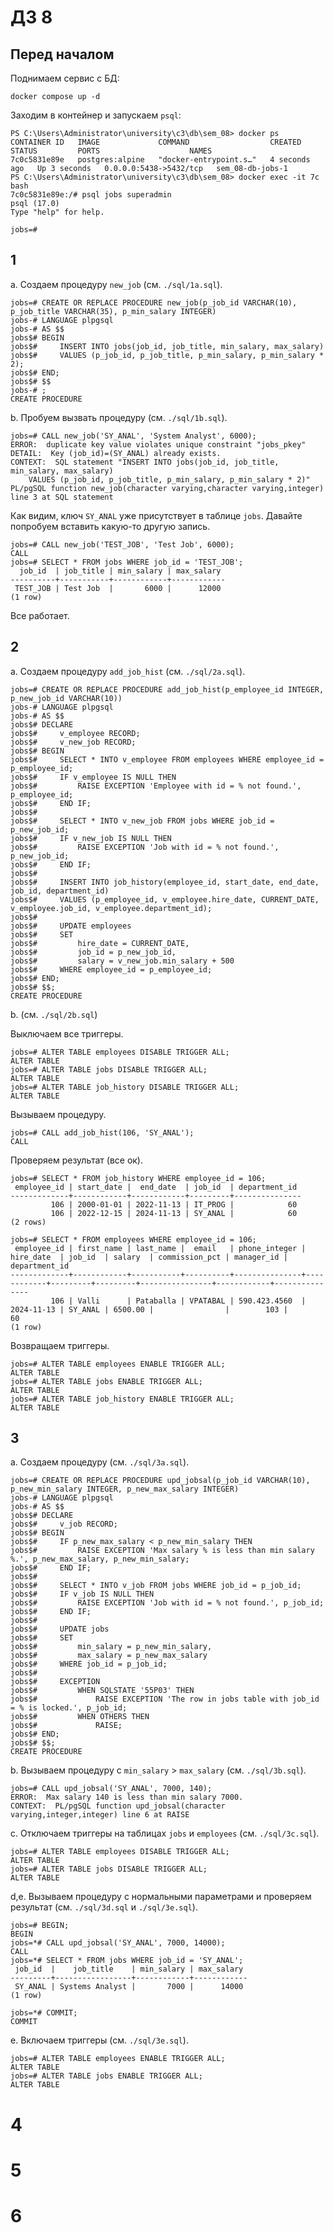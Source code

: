 # ДЗ 8

## Перед началом

Поднимаем сервис с БД:

```
docker compose up -d
```

Заходим в контейнер и запускаем `psql`:

```
PS C:\Users\Administrator\university\c3\db\sem_08> docker ps
CONTAINER ID   IMAGE             COMMAND                  CREATED         STATUS         PORTS                    NAMES
7c0c5831e89e   postgres:alpine   "docker-entrypoint.s…"   4 seconds ago   Up 3 seconds   0.0.0.0:5438->5432/tcp   sem_08-db-jobs-1
PS C:\Users\Administrator\university\c3\db\sem_08> docker exec -it 7c bash
7c0c5831e89e:/# psql jobs superadmin
psql (17.0)
Type "help" for help.

jobs=#
```

## 1

a. Создаем процедуру `new_job` (см. `./sql/1a.sql`).

```
jobs=# CREATE OR REPLACE PROCEDURE new_job(p_job_id VARCHAR(10), p_job_title VARCHAR(35), p_min_salary INTEGER)
jobs-# LANGUAGE plpgsql
jobs-# AS $$
jobs$# BEGIN
jobs$#     INSERT INTO jobs(job_id, job_title, min_salary, max_salary)
jobs$#     VALUES (p_job_id, p_job_title, p_min_salary, p_min_salary * 2);
jobs$# END;
jobs$# $$
jobs-# ;
CREATE PROCEDURE
```

b. Пробуем вызвать процедуру (см. `./sql/1b.sql`).

```
jobs=# CALL new_job('SY_ANAL', 'System Analyst', 6000);
ERROR:  duplicate key value violates unique constraint "jobs_pkey"
DETAIL:  Key (job_id)=(SY_ANAL) already exists.
CONTEXT:  SQL statement "INSERT INTO jobs(job_id, job_title, min_salary, max_salary)
    VALUES (p_job_id, p_job_title, p_min_salary, p_min_salary * 2)"
PL/pgSQL function new_job(character varying,character varying,integer) line 3 at SQL statement
```

Как видим, ключ `SY_ANAL` уже присутствует в таблице `jobs`. Давайте попробуем вставить какую-то другую запись.

```
jobs=# CALL new_job('TEST_JOB', 'Test Job', 6000);
CALL
jobs=# SELECT * FROM jobs WHERE job_id = 'TEST_JOB';
  job_id  | job_title | min_salary | max_salary
----------+-----------+------------+------------
 TEST_JOB | Test Job  |       6000 |      12000
(1 row)
```

Все работает.

## 2

a. Создаем процедуру `add_job_hist` (см. `./sql/2a.sql`).

```
jobs=# CREATE OR REPLACE PROCEDURE add_job_hist(p_employee_id INTEGER, p_new_job_id VARCHAR(10))
jobs-# LANGUAGE plpgsql
jobs-# AS $$
jobs$# DECLARE
jobs$#     v_employee RECORD;
jobs$#     v_new_job RECORD;
jobs$# BEGIN
jobs$#     SELECT * INTO v_employee FROM employees WHERE employee_id = p_employee_id;
jobs$#     IF v_employee IS NULL THEN
jobs$#         RAISE EXCEPTION 'Employee with id = % not found.', p_employee_id;
jobs$#     END IF;
jobs$# 
jobs$#     SELECT * INTO v_new_job FROM jobs WHERE job_id = p_new_job_id;
jobs$#     IF v_new_job IS NULL THEN
jobs$#         RAISE EXCEPTION 'Job with id = % not found.', p_new_job_id;
jobs$#     END IF;
jobs$#
jobs$#     INSERT INTO job_history(employee_id, start_date, end_date, job_id, department_id)
jobs$#     VALUES (p_employee_id, v_employee.hire_date, CURRENT_DATE, v_employee.job_id, v_employee.department_id);
jobs$#
jobs$#     UPDATE employees
jobs$#     SET
jobs$#         hire_date = CURRENT_DATE,
jobs$#         job_id = p_new_job_id,
jobs$#         salary = v_new_job.min_salary + 500
jobs$#     WHERE employee_id = p_employee_id;
jobs$# END;
jobs$# $$;
CREATE PROCEDURE
```

b. (см. `./sql/2b.sql`)

Выключаем все триггеры.

```
jobs=# ALTER TABLE employees DISABLE TRIGGER ALL;
ALTER TABLE
jobs=# ALTER TABLE jobs DISABLE TRIGGER ALL;
ALTER TABLE
jobs=# ALTER TABLE job_history DISABLE TRIGGER ALL;
ALTER TABLE
```

Вызываем процедуру.

```
jobs=# CALL add_job_hist(106, 'SY_ANAL');
CALL
```

Проверяем результат (все ок).

```
jobs=# SELECT * FROM job_history WHERE employee_id = 106;
 employee_id | start_date |  end_date  | job_id  | department_id
-------------+------------+------------+---------+---------------
         106 | 2000-01-01 | 2022-11-13 | IT_PROG |            60
         106 | 2022-12-15 | 2024-11-13 | SY_ANAL |            60
(2 rows)

jobs=# SELECT * FROM employees WHERE employee_id = 106;
 employee_id | first_name | last_name |  email   | phone_integer | hire_date  | job_id  | salary  | commission_pct | manager_id | department_id
-------------+------------+-----------+----------+---------------+------------+---------+---------+----------------+------------+---------------
         106 | Valli      | Pataballa | VPATABAL | 590.423.4560  | 2024-11-13 | SY_ANAL | 6500.00 |                |        103 |            60
(1 row)
```

Возвращаем триггеры.

```
jobs=# ALTER TABLE employees ENABLE TRIGGER ALL;
ALTER TABLE
jobs=# ALTER TABLE jobs ENABLE TRIGGER ALL;
ALTER TABLE
jobs=# ALTER TABLE job_history ENABLE TRIGGER ALL;
ALTER TABLE
```

## 3

a. Создаем процедуру (см. `./sql/3a.sql`).

```
jobs=# CREATE OR REPLACE PROCEDURE upd_jobsal(p_job_id VARCHAR(10), p_new_min_salary INTEGER, p_new_max_salary INTEGER)
jobs-# LANGUAGE plpgsql
jobs-# AS $$
jobs$# DECLARE
jobs$#     v_job RECORD;
jobs$# BEGIN
jobs$#     IF p_new_max_salary < p_new_min_salary THEN
jobs$#         RAISE EXCEPTION 'Max salary % is less than min salary %.', p_new_max_salary, p_new_min_salary;
jobs$#     END IF;
jobs$#     
jobs$#     SELECT * INTO v_job FROM jobs WHERE job_id = p_job_id;
jobs$#     IF v_job IS NULL THEN
jobs$#         RAISE EXCEPTION 'Job with id = % not found.', p_job_id;
jobs$#     END IF;
jobs$# 
jobs$#     UPDATE jobs
jobs$#     SET
jobs$#         min_salary = p_new_min_salary,
jobs$#         max_salary = p_new_max_salary
jobs$#     WHERE job_id = p_job_id;
jobs$#
jobs$#     EXCEPTION
jobs$#         WHEN SQLSTATE '55P03' THEN
jobs$#             RAISE EXCEPTION 'The row in jobs table with job_id = % is locked.', p_job_id;
jobs$#         WHEN OTHERS THEN
jobs$#             RAISE;
jobs$# END;
jobs$# $$;
CREATE PROCEDURE
```

b. Вызываем процедуру с `min_salary` > `max_salary` (см. `./sql/3b.sql`).

```
jobs=# CALL upd_jobsal('SY_ANAL', 7000, 140);
ERROR:  Max salary 140 is less than min salary 7000.
CONTEXT:  PL/pgSQL function upd_jobsal(character varying,integer,integer) line 6 at RAISE
```

c. Отключаем триггеры на таблицах `jobs` и `employees` (см. `./sql/3c.sql`).

```
jobs=# ALTER TABLE employees DISABLE TRIGGER ALL;
ALTER TABLE
jobs=# ALTER TABLE jobs DISABLE TRIGGER ALL;
ALTER TABLE
```

d,e. Вызываем процедуру с нормальными параметрами и проверяем результат (см. `./sql/3d.sql` и `./sql/3e.sql`).

```
jobs=# BEGIN;
BEGIN
jobs=*# CALL upd_jobsal('SY_ANAL', 7000, 14000);
CALL
jobs=*# SELECT * FROM jobs WHERE job_id = 'SY_ANAL';
 job_id  |    job_title    | min_salary | max_salary 
---------+-----------------+------------+------------
 SY_ANAL | Systems Analyst |       7000 |      14000
(1 row)

jobs=*# COMMIT;
COMMIT
```

e. Включаем триггеры (см. `./sql/3e.sql`).

```
jobs=# ALTER TABLE employees ENABLE TRIGGER ALL;
ALTER TABLE
jobs=# ALTER TABLE jobs ENABLE TRIGGER ALL;
ALTER TABLE
```

# 4

# 5

# 6